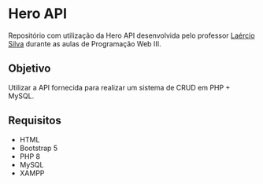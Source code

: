 # Hero API

Repositório com utilização da Hero API desenvolvida pelo professor [Laércio Silva](https://github.com/lndsilva) durante as aulas de Programação Web III.

## Objetivo

Utilizar a API fornecida para realizar um sistema de CRUD em PHP + MySQL. 

## Requisitos
- HTML
- Bootstrap 5
- PHP 8
- MySQL
- XAMPP
